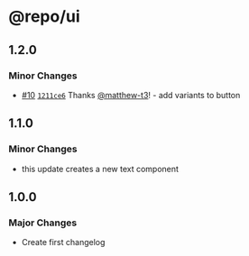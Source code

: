 # @repo/ui

## 1.2.0

### Minor Changes

- [#10](https://github.com/matthew-t3/monorepo/pull/10) [`1211ce6`](https://github.com/matthew-t3/monorepo/commit/1211ce6afbc22056b3d68ce77395ca4ee8aec77e) Thanks [@matthew-t3](https://github.com/matthew-t3)! - add variants to button

## 1.1.0

### Minor Changes

- this update creates a new text component

## 1.0.0

### Major Changes

- Create first changelog
